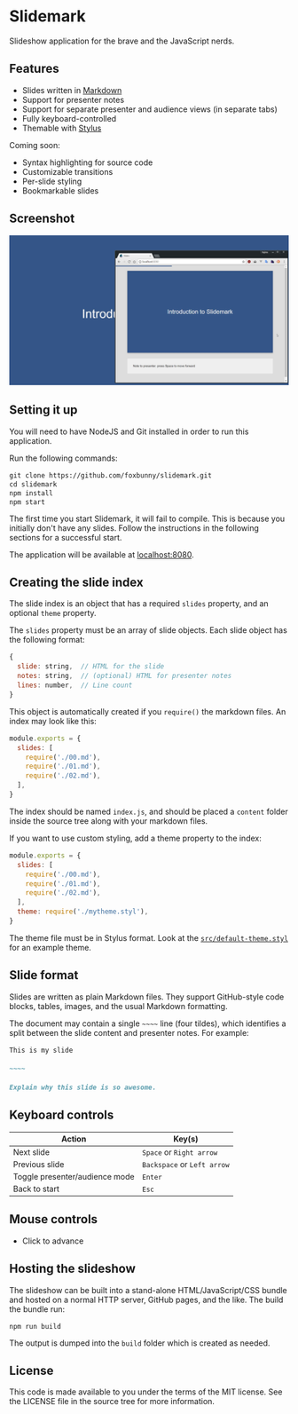# Slidemark

Slideshow application for the brave and the JavaScript nerds.

## Features

- Slides written in [Markdown](https://daringfireball.net/projects/markdown/)
- Support for presenter notes
- Support for separate presenter and audience views (in separate tabs)
- Fully keyboard-controlled
- Themable with [Stylus](http://stylus-lang.com/)

Coming soon:

- Syntax highlighting for source code
- Customizable transitions
- Per-slide styling
- Bookmarkable slides

## Screenshot

![Slidemark with presenter and audience tabs](./media/screenshot.jpg)

## Setting it up

You will need to have NodeJS and Git installed in order to run this application.

Run the following commands:

```
git clone https://github.com/foxbunny/slidemark.git
cd slidemark
npm install
npm start
```

The first time you start Slidemark, it will fail to compile. This is because you
initially don't have any slides. Follow the instructions in the following
sections for a successful start.

The application will be available at [localhost:8080](http://localhost:8080/).

## Creating the slide index

The slide index is an object that has a required `slides` property, and an
optional `theme` property.

The `slides` property must be an array of slide objects. Each slide object has
the following format:

```javascript
{
  slide: string,  // HTML for the slide
  notes: string,  // (optional) HTML for presenter notes
  lines: number,  // Line count
}
```

This object is automatically created if you `require()` the markdown files. An
index may look like this:

```javascript
module.exports = {
  slides: [
    require('./00.md'),
    require('./01.md'),
    require('./02.md'),
  ],
}
```

The index should be named `index.js`, and should be placed a `content` folder
inside the source tree along with your markdown files.

If you want to use custom styling, add a theme property to the index:

```javascript
module.exports = {
  slides: [
    require('./00.md'),
    require('./01.md'),
    require('./02.md'),
  ],
  theme: require('./mytheme.styl'),
}
```

The theme file must be in Stylus format. Look at the
[`src/default-theme.styl`](./src/default-theme.styl) for an example theme.

## Slide format

Slides are written as plain Markdown files. They support GitHub-style code
blocks, tables, images, and the usual Markdown formatting.

The document may contain a single `~~~~` line (four tildes), which identifies a
split between the slide content and presenter notes. For example:

```markdown
This is my slide

~~~~

Explain why this slide is so awesome.
```

## Keyboard controls

| Action                            | Key(s)                      |
| --------------------------------- | --------------------------- |
| Next slide                        | `Space` or `Right arrow`    |
| Previous slide                    | `Backspace` or `Left arrow` |
| Toggle presenter/audience mode    | `Enter`                     |
| Back to start                     | `Esc`                       |

## Mouse controls

- Click to advance

## Hosting the slideshow

The slideshow can be built into a stand-alone HTML/JavaScript/CSS bundle and
hosted on a normal HTTP server, GitHub pages, and the like. The build the bundle
run:

```
npm run build
```

The output is dumped into the `build` folder which is created as needed.

## License

This code is made available to you under the terms of the MIT license. See the
LICENSE file in the source tree for more information.

